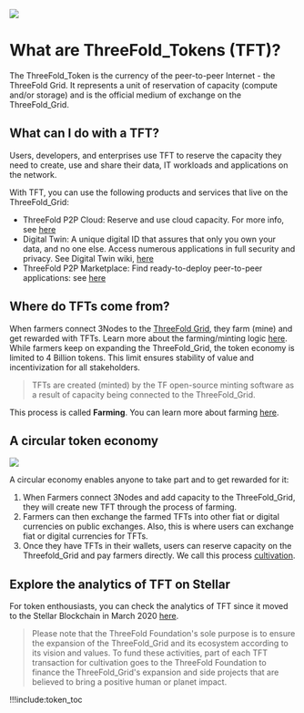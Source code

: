 ![](img/tokenwiki.png)

# What are ThreeFold_Tokens (TFT)?

The ThreeFold_Token is the currency of the peer-to-peer Internet - the ThreeFold Grid. It represents a unit of reservation of capacity (compute and/or storage) and is the official medium of exchange on the ThreeFold_Grid. 

## What can I do with a TFT?

Users, developers, and enterprises use TFT to reserve the capacity they need to create, use and share their data, IT workloads and applications on the network.

With TFT, you can use the following products and services that live on the ThreeFold_Grid:

- ThreeFold P2P Cloud: Reserve and use cloud capacity. For more info, see [here](https://cloud.threefold.io/)
- Digital Twin: A unique digital ID that assures that only you own your data, and no one else. Access numerous applications in full security and privacy. See Digital Twin wiki, [here](https://info.mydigitaltwin.io)
- ThreeFold P2P Marketplace: Find ready-to-deploy peer-to-peer applications: see [here](https://marketplace.threefold.io/)

## Where do TFTs come from?

When farmers connect 3Nodes to the [ThreeFold Grid](grid_intro), they farm (mine) and get rewarded with TFTs. Learn more about the farming/minting logic [here](farming_logic3). While farmers keep on expanding the ThreeFold_Grid, the token economy is limited to 4 Billion tokens. This limit ensures stability of value and incentivization for all stakeholders.

> TFTs are created (minted) by the TF open-source minting software as a result of capacity being connected to the ThreeFold_Grid. 

This process is called **Farming**. You can learn more about farming [here](farming_intro).

## A circular token economy

![](img/circular_tft.png)

A circular economy enables anyone to take part and to get rewarded for it: 
1. When Farmers connect 3Nodes and add capacity to the ThreeFold_Grid, they will create new TFT through the process of farming.  
2. Farmers can then exchange the farmed TFTs into other fiat or digital currencies on public exchanges. Also, this is where users can exchange fiat or digital currencies for TFTs.
3. Once they have TFTs in their wallets, users can reserve capacity on the Threefold_Grid and pay farmers directly. We call this process [cultivation](cultivation).

## Explore the analytics of TFT on Stellar 

For token enthousiasts, you can check the analytics of TFT since it moved to the Stellar Blockchain in March 2020 [here](https://stellar.expert/explorer/public/asset/TFT-GBOVQKJYHXRR3DX6NOX2RRYFRCUMSADGDESTDNBDS6CDVLGVESRTAC47-1?filter=orderbook).

> Please note that the ThreeFold Foundation's sole purpose is to ensure the expansion of the ThreeFold_Grid and its ecosystem according to its vision and values. To fund these activities, part of each TFT transaction for cultivation goes to the ThreeFold Foundation to finance the ThreeFold_Grid's expansion and side projects that are believed to bring a positive human or planet impact.

!!!include:token_toc